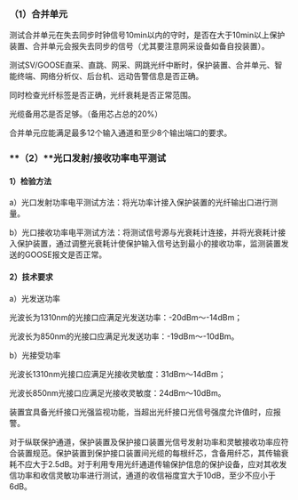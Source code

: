 ### **（1）合并单元**

测试合并单元在失去同步时钟信号10min以内的守时，是否在大于10min以上保护装置、合并单元会报失去同步的信号（尤其要注意网采设备如备自投装置）。

测试SV/GOOSE直采、直跳、网采、网跳光纤中断时，保护装置、合并单元、智能终端、网络分析仪、后台机、远动告警信息是否正确。

同时检查光纤标签是否正确，光纤衰耗是否正常范围。

光缆备用芯是否足够。（备用芯占总的20%）

合并单元应能满足最多12个输入通道和至少8个输出端口的要求。

### **（2）****光口发射/接收功率电平测试**

#### **1）检验方法**

a）光口发射功率电平测试方法：将光功率计接入保护装置的光纤输出口进行测量。

b）光口接收功率电平测试方法：将测试信号源与光衰耗计连接，并将光衰耗计接入保护装置，通过调整光衰耗计使保护输入信号达到最小的接收功率，监测装置发送的GOOSE报文是否正常。

#### **2）技术要求**

a）光发送功率

光波长为1310nm的光接口应满足光发送功率：-20dBm～-14dBm；

光波长为850nm的光接口应满足光发送功率：-19dBm～-10dBm。

b）光接受功率

光波长1310nm光接口应满足光接收灵敏度：31dBm～14dBm；

光波长850nm光接口应满足光接收灵敏度：24dBm～10dBm。

装置宜具备光纤接口光强监视功能，当超出光纤接口光信号强度允许值时，应报警。

 

对于纵联保护通道，保护装置及保护接口装置光信号发射功率和灵敏接收功率应符合装置规范。保护装置到保护接口装置间光缆的每根纤芯，含备用纤芯，其传输衰耗不应大于2.5dB。对于利用专用光纤通道传输保护信息的保护设备，应对其收发信功率和收信灵敏功率进行测试，通道的收信裕度宜大于10dB，至少不应小于6dB。